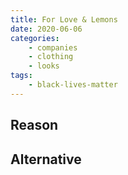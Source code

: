 ```yaml
---
title: For Love & Lemons
date: 2020-06-06
categories:
    - companies
    - clothing
    - looks
tags:
    - black-lives-matter
---
```


## Reason


## Alternative

